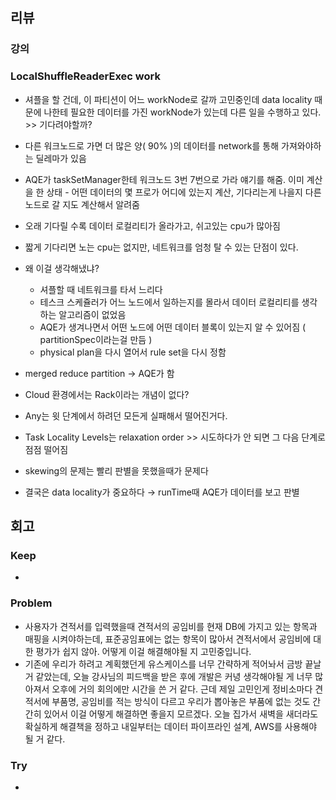 ## 리뷰

### 강의
### LocalShuffleReaderExec work

- 셔플을 할 건데, 이 파티션이 어느 workNode로 갈까 고민중인데 data locality 때문에 나한테 필요한 데이터를 가진 workNode가 있는데 다른 일을 수행하고 있다. >> 기다려야할까?
- 다른 워크노드로 가면 더 많은 양( 90% )의 데이터를 network를 통해 가져와야하는 딜레마가 있음
- AQE가 taskSetManager한테 워크노드 3번 7번으로 가라 얘기를 해줌. 이미 계산을 한 상태 - 어떤 데이터의 몇 프로가 어디에 있는지 계산, 기다리는게 나을지 다른 노드로 갈 지도 계산해서 알려줌
- 오래 기다릴 수록 데이터 로컬리티가 올라가고, 쉬고있는 cpu가 많아짐
- 짧게 기다리면 노는 cpu는 없지만, 네트워크를 엄청 탈 수 있는 단점이 있다.

- 왜 이걸 생각해냈냐?
    - 셔플할 때 네트워크를 타서 느리다
    - 테스크 스케쥴러가 어느 노드에서 일하는지를 몰라서 데이터 로컬리티를 생각하는 알고리즘이 없었음
    - AQE가 생겨나면서 어떤 노드에 어떤 데이터 블록이 있는지 알 수 있어짐 ( partitionSpec이라는걸 만듬 )
    - physical plan을 다시 열어서 rule set을 다시 정함

- merged reduce partition → AQE가 함
- Cloud 환경에서는 Rack이라는 개념이 없다?
- Any는 윗 단계에서 하려던 모든게 실패해서 떨어진거다.
- Task Locality Levels는 relaxation order >> 시도하다가 안 되면 그 다음 단계로 점점 떨어짐
- skewing의 문제는 빨리 판별을 못했을때가 문제다
- 결국은 data locality가 중요하다 → runTime때 AQE가 데이터를 보고 판별

## 회고
### Keep
- 

### Problem
- 사용자가 견적서를 입력했을때 견적서의 공임비를 현재 DB에 가지고 있는 항목과 매핑을 시켜야하는데, 표준공임표에는 없는 항목이 많아서 견적서에서 공임비에 대한 평가가 쉽지 않아. 어떻게 이걸 해결해야될 지 고민중입니다.
- 기존에 우리가 하려고 계획했던게 유스케이스를 너무 간략하게 적어놔서 금방 끝날 거 같았는데, 오늘 강사님의 피드백을 받은 후에 개발은 커녕 생각해야될 게 너무 많아져서 오후에 거의 회의에만 시간을 쓴 거 같다. 근데 제일 고민인게 정비소마다 견적서에 부품명, 공임비를 적는 방식이 다르고 우리가 뽑아놓은 부품에 없는 것도 간간히 있어서 이걸 어떻게 해결하면 좋을지 모르겠다. 오늘 집가서 새벽을 새더라도 확실하게 해결책을 정하고 내일부터는 데이터 파이프라인 설계, AWS를 사용해야 될 거 같다.


### Try
- 
